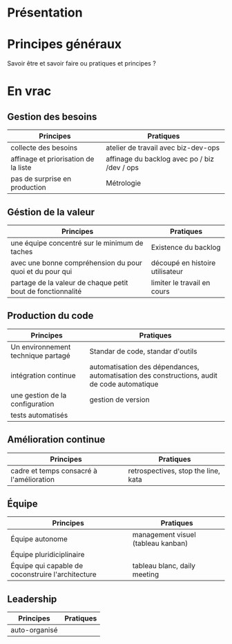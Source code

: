 # Présentation

# Principes généraux

Savoir être et savoir faire ou pratiques et principes ?

# En vrac

## Gestion des besoins

| Principes                              | Pratiques |
|--                                      |--         |
| collecte des besoins                   | atelier de travail avec biz-dev-ops |
| affinage et priorisation de la liste   | affinage du backlog avec po / biz /dev  / ops |         
| pas de surprise en production          | Métrologie |

## Géstion de la valeur

| Principes                              | Pratiques |
|--                                      |--         |
| une équipe concentré sur le minimum de taches            | Existence du backlog |
| avec une bonne compréhension du pour quoi et du pour qui | découpé en histoire utilisateur |
| partage de la valeur de chaque petit bout de fonctionnalité | limiter le travail en cours |

## Production du code


| Principes                              | Pratiques |
|--                                      |--         |
| Un environnement technique partagé     | Standar de code, standar d'outils |
| intégration continue                   | automatisation des dépendances, automatisation des constructions, audit de code automatique |
| une gestion de la configuration        | gestion de version
| tests automatisés                      |


## Amélioration continue

| Principes                              | Pratiques |
|--                                      |--         |
| cadre et temps consacré à l'amélioration | retrospectives, stop the line, kata |

## Équipe

| Principes                              | Pratiques |
|--                                      |--         |
| Équipe autonome                        | management visuel (tableau kanban) |
| Équipe pluridiciplinaire               |
| Équipe qui capable de coconstruire l'architecture | tableau blanc, daily meeting |

## Leadership

| Principes                              | Pratiques |
|--                                      |--         |
| auto-organisé

